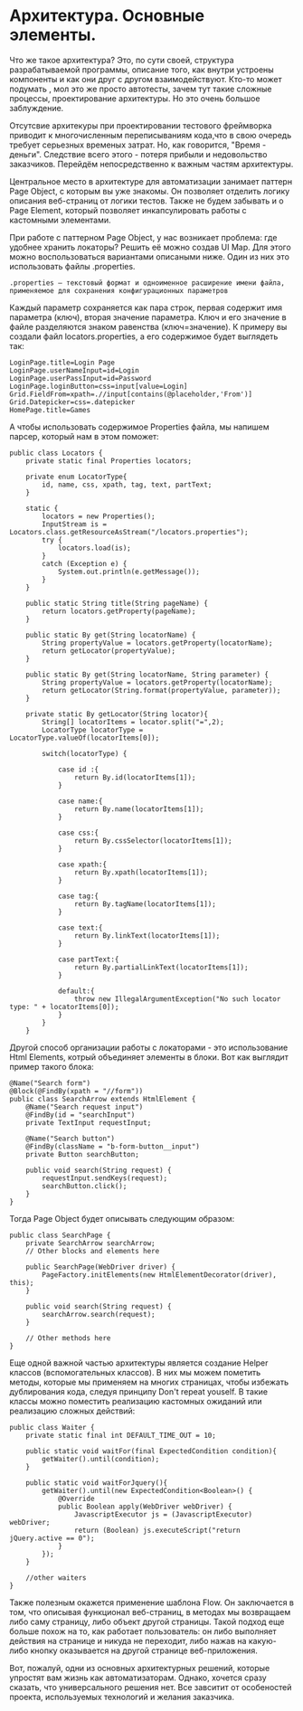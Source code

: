 # Архитектура. Основные элементы.

Что же такое архитектура? Это, по сути своей, структура разрабатываемой программы,  описание того, как внутри устроены компоненты и как они друг с другом взаимодействуют. Кто-то может подумать , мол это же просто автотесты, зачем тут такие сложные процессы, проектирование архитектуры. Но это очень большое заблуждение.

Отсутсвие архитекуры при проектировании тестового  фреймворка приводит к многочисленным переписываниям кода,что в свою очередь требует серьезных временых затрат. Но, как говорится, "Время - деньги". Следствие всего этого - потеря прибыли и недовольство заказчиков. Перейдём непосредственно к важным частям архитектуры.  

Центральное место в архитектуре для автоматизации занимает паттерн Page Object, с которым вы уже знакомы. Он позволяет отделить логику описания веб-страниц от логики тестов. Также не будем забывать и о Page Element, который позволяет инкапсулировать работы с кастомными элементами. 

При работе с паттерном Page Object, у нас возникает проблема: где удобнее хранить локаторы?
Решить её можно создав UI Map. Для этого можно воспользоваться вариантами описаными ниже. Один из них это использовать файлы .properties.

    .properties — текстовый формат и одноименное расширение имени файла, применяемое для сохранения конфигурационных параметров

Каждый параметр сохраняется как пара строк, первая содержит имя параметра (ключ), вторая значение параметра. Ключ и его значение в файле разделяются знаком равенства (ключ=значение). К примеру вы создали файл locators.properties, а его содержимое будет выглядеть так: 

    LoginPage.title=Login Page
    LoginPage.userNameInput=id=Login
    LoginPage.userPassInput=id=Password
    LoginPage.loginButton=css=input[value=Login]
    Grid.FieldFrom=xpath=.//input[contains(@placeholder,'From')]
    Grid.Datepicker=css=.datepicker
    HomePage.title=Games

А чтобы использовать содержимое Properties файла, мы напишем парсер, который нам в этом поможет:


    public class Locators {
        private static final Properties locators;
    
        private enum LocatorType{
            id, name, css, xpath, tag, text, partText;
        }
    
        static {
            locators = new Properties();
            InputStream is = Locators.class.getResourceAsStream("/locators.properties");
            try {
                locators.load(is);
            }
            catch (Exception e) {
                System.out.println(e.getMessage());
            }
        }
    
        public static String title(String pageName) {
            return locators.getProperty(pageName);
        }
    
        public static By get(String locatorName) {
            String propertyValue = locators.getProperty(locatorName);
            return getLocator(propertyValue);
        }
    
        public static By get(String locatorName, String parameter) {
            String propertyValue = locators.getProperty(locatorName);
            return getLocator(String.format(propertyValue, parameter));
        }
    
        private static By getLocator(String locator){
            String[] locatorItems = locator.split("=",2);
            LocatorType locatorType = LocatorType.valueOf(locatorItems[0]);
    
            switch(locatorType) {
    
                case id :{
                    return By.id(locatorItems[1]);
                }
    
                case name:{
                    return By.name(locatorItems[1]);
                }
    
                case css:{
                    return By.cssSelector(locatorItems[1]);
                }
    
                case xpath:{
                    return By.xpath(locatorItems[1]);
                }
    
                case tag:{
                    return By.tagName(locatorItems[1]);
                }
    
                case text:{
                    return By.linkText(locatorItems[1]);
                }
    
                case partText:{
                    return By.partialLinkText(locatorItems[1]);
                }
    
                default:{
                    throw new IllegalArgumentException("No such locator type: " + locatorItems[0]);
                }
            }
        }


Другой способ организации работы с локаторами - это использование Html Elements, котрый объединяет элементы в блоки. Вот как выглядит пример такого блока:

    @Name("Search form")
    @Block(@FindBy(xpath = "//form"))
    public class SearchArrow extends HtmlElement {
        @Name("Search request input")
        @FindBy(id = "searchInput")
        private TextInput requestInput;
    
        @Name("Search button")
        @FindBy(className = "b-form-button__input")
        private Button searchButton;
    
        public void search(String request) {
            requestInput.sendKeys(request);
            searchButton.click();
        }
    }


Тогда Page Object будет описывать следующим образом:

    public class SearchPage {
        private SearchArrow searchArrow;
        // Other blocks and elements here
    
        public SearchPage(WebDriver driver) {
            PageFactory.initElements(new HtmlElementDecorator(driver), this);
        }
    
        public void search(String request) {
            searchArrow.search(request);
        }
    
        // Other methods here
    }

Еще одной важной частью архитектуры является создание Helper классов (вспомогательных классов). В них мы можем пометить методы, которые мы применяем на многих страницах, чтобы избежать дублирования кода, следуя принципу Don't repeat youself. В такие классы можно поместить реализацию кастомных ожиданий или реализацию сложных действий:

    public class Waiter {
        private static final int DEFAULT_TIME_OUT = 10;
    
        public static void waitFor(final ExpectedCondition condition){
            getWaiter().until(condition);
        }
    
        public static void waitForJquery(){
            getWaiter().until(new ExpectedCondition<Boolean>() {
                @Override
                public Boolean apply(WebDriver webDriver) {
                    JavascriptExecutor js = (JavascriptExecutor) webDriver;
                    return (Boolean) js.executeScript("return jQuery.active == 0");
                }
            });
        }
        
        //other waiters
    }
    
    
Также полезным окажется применение шаблона Flow. Он заключается в том, что описывая функционал веб-страниц, в методах мы возвращаем либо саму страницу, либо объект другой страницы. Такой подход еще больше похож на то, как работает пользователь: он либо выполняет действия на странице и никуда не переходит, либо нажав на какую-либо кнопку оказывается на другой странице веб-приложения.

Вот, пожалуй, одни из основных архитектурных решений, которые упростят вам жизнь как автоматизаторам. Однако, хочется сразу сказать, что универсального решения нет. Все завситит от особеностей проекта, используемых технологий и желания заказчика. 

